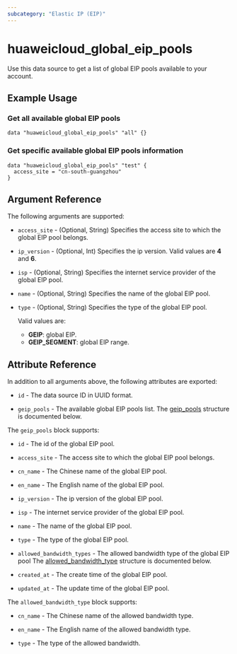 ```yaml
---
subcategory: "Elastic IP (EIP)"
---
```


# huaweicloud_global_eip_pools

Use this data source to get a list of global EIP pools available to your account.

## Example Usage

### Get all available global EIP pools

```hcl
data "huaweicloud_global_eip_pools" "all" {}
```

### Get specific available global EIP pools information

```hcl
data "huaweicloud_global_eip_pools" "test" {
  access_site = "cn-south-guangzhou"
}
```

## Argument Reference

The following arguments are supported:

* `access_site` - (Optional, String) Specifies the access site to which the global EIP pool belongs.

* `ip_version` - (Optional, Int) Specifies the ip version. Valid values are **4** and **6**.

* `isp` - (Optional, String) Specifies the internet service provider of the global EIP pool.

* `name` - (Optional, String) Specifies the name of the global EIP pool.

* `type` - (Optional, String) Specifies the type of the global EIP pool.

  Valid values are:
  + **GEIP**: global EIP.
  + **GEIP_SEGMENT**: global EIP range.

## Attribute Reference

In addition to all arguments above, the following attributes are exported:

* `id` - The data source ID in UUID format.

* `geip_pools` - The available global EIP pools list.
  The [geip_pools](#attrblock--geip_pools) structure is documented below.

<a name="attrblock--geip_pools"></a>
The `geip_pools` block supports:

* `id` - The id of the global EIP pool.

* `access_site` - The access site to which the global EIP pool belongs.

* `cn_name` - The Chinese name of the global EIP pool.

* `en_name` - The English name of the global EIP pool.

* `ip_version` - The ip version of the global EIP pool.

* `isp` - The internet service provider of the global EIP pool.

* `name` - The name of the global EIP pool.

* `type` - The type of the global EIP pool.

* `allowed_bandwidth_types` - The allowed bandwidth type of the global EIP pool
  The [allowed_bandwidth_type](#attrblock--geip_pools--allowed_bandwidth_type) structure is documented below.

* `created_at` - The create time of the global EIP pool.

* `updated_at` - The update time of the global EIP pool.

<a name="attrblock--geip_pools--allowed_bandwidth_type"></a>
The `allowed_bandwidth_type` block supports:

* `cn_name` - The Chinese name of the allowed bandwidth type.

* `en_name` - The English name of the allowed bandwidth type.

* `type` - The type of the allowed bandwidth.
